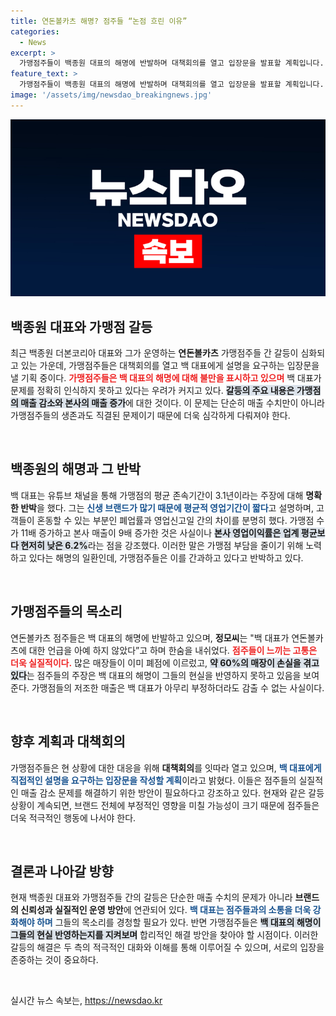 ```yaml
---
title: 연돈볼카츠 해명? 점주들 “논점 흐린 이유”
categories:
  - News
excerpt: >
  가맹점주들이 백종원 대표의 해명에 반발하며 대책회의를 열고 입장문을 발표할 계획입니다. 매출 감소 주장에 대한 논점 흐리기가 지적되며, 갈등의 불씨가 다시 타오르고 있습니다. 클릭해서 더 많은 내용을 확인해보세요!
feature_text: >
  가맹점주들이 백종원 대표의 해명에 반발하며 대책회의를 열고 입장문을 발표할 계획입니다. 매출 감소 주장에 대한 논점 흐리기가 지적되며, 갈등의 불씨가 다시 타오르고 있습니다. 클릭해서 더 많은 내용을 확인해보세요!
image: '/assets/img/newsdao_breakingnews.jpg'
---
```


<p><img src="/assets/img/newsdao_breakingnews.jpg" alt="koreaapp 속보" /></p>

<h2 data-ke-size="size26">백종원 대표와 가맹점 갈등</h2>

<p data-ke-size="size16">최근 백종원 더본코리아 대표와 그가 운영하는 <b>연돈볼카츠</b> 가맹점주들 간 갈등이 심화되고 있는 가운데, 가맹점주들은 대책회의를 열고 백 대표에게 설명을 요구하는 입장문을 낼 기획 중이다. <b><span style="color: #ee2323;">가맹점주들은 백 대표의 해명에 대해 불만을 표시하고 있으며</span></b> 백 대표가 문제를 정확히 인식하지 못하고 있다는 우려가 커지고 있다. <b><span style="background-color: #21538527;">갈등의 주요 내용은 가맹점의 매출 감소와 본사의 매출 증가</span></b>에 대한 것이다. 이 문제는 단순히 매출 수치만이 아니라 가맹점주들의 생존과도 직결된 문제이기 때문에 더욱 심각하게 다뤄져야 한다.</p>

<p data-ke-size="size16">&nbsp;</p>

<h2 data-ke-size="size26">백종원의 해명과 그 반박</h2>

<p data-ke-size="size16">백 대표는 유튜브 채널을 통해 가맹점의 평균 존속기간이 3.1년이라는 주장에 대해 <b>명확한 반박</b>을 했다. 그는 <b><span style="color: #1a5490;">신생 브랜드가 많기 때문에 평균적 영업기간이 짧다</span></b>고 설명하며, 고객들이 혼동할 수 있는 부분인 폐업률과 영업신고일 간의 차이를 분명히 했다. 가맹점 수가 11배 증가하고 본사 매출이 9배 증가한 것은 사실이나 <b><span style="background-color: #21538527;">본사 영업이익률은 업계 평균보다 현저히 낮은 6.2%</span></b>라는 점을 강조했다. 이러한 말은 가맹점 부담을 줄이기 위해 노력하고 있다는 해명의 일환인데, 가맹점주들은 이를 간과하고 있다고 반박하고 있다.</p>

<p data-ke-size="size16">&nbsp;</p>

<h2 data-ke-size="size26">가맹점주들의 목소리</h2>

<p data-ke-size="size16">연돈볼카츠 점주들은 백 대표의 해명에 반발하고 있으며, <b>정모씨</b>는 "백 대표가 연돈볼카츠에 대한 언급을 아예 하지 않았다”고 하며 한숨을 내쉬었다. <b><span style="color: #ee2323;">점주들이 느끼는 고통은 더욱 실질적이다.</span></b> 많은 매장들이 이미 폐점에 이르렀고, <b><span style="background-color: #21538527;">약 60%의 매장이 손실을 겪고 있다</span></b>는 점주들의 주장은 백 대표의 해명이 그들의 현실을 반영하지 못하고 있음을 보여준다. 가맹점들의 저조한 매출은 백 대표가 아무리 부정하더라도 감출 수 없는 사실이다.</p>

<p data-ke-size="size16">&nbsp;</p>

<h2 data-ke-size="size26">향후 계획과 대책회의</h2>

<p data-ke-size="size16">가맹점주들은 현 상황에 대한 대응을 위해 <b>대책회의</b>를 잇따라 열고 있으며, <b><span style="color: #1a5490;">백 대표에게 직접적인 설명을 요구하는 입장문을 작성할 계획</span></b>이라고 밝혔다. 이들은 점주들의 실질적인 매출 감소 문제를 해결하기 위한 방안이 필요하다고 강조하고 있다. 현재와 같은 갈등 상황이 계속되면, 브랜드 전체에 부정적인 영향을 미칠 가능성이 크기 때문에 점주들은 더욱 적극적인 행동에 나서야 한다.</p>

<p data-ke-size="size16">&nbsp;</p>

<h2 data-ke-size="size26">결론과 나아갈 방향</h2>

<p data-ke-size="size16">현재 백종원 대표와 가맹점주들 간의 갈등은 단순한 매출 수치의 문제가 아니라 <b>브랜드의 신뢰성과 실질적인 운영 방안</b>에 연관되어 있다. <b><span style="color: #1a5490;">백 대표는 점주들과의 소통을 더욱 강화해야 하며</span></b> 그들의 목소리를 경청할 필요가 있다. 반면 가맹점주들은 <b><span style="background-color: #21538527;">백 대표의 해명이 그들의 현실 반영하는지를 지켜보며</span></b> 합리적인 해결 방안을 찾아야 할 시점이다. 이러한 갈등의 해결은 두 측의 적극적인 대화와 이해를 통해 이루어질 수 있으며, 서로의 입장을 존중하는 것이 중요하다.</p>

<p data-ke-size="size16">&nbsp;</p>
실시간 뉴스 속보는, <a href="https://newsdao.kr" rel="dofollow">https://newsdao.kr</a>


